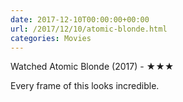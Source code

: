 ```yaml
---
date: 2017-12-10T00:00:00+00:00
url: /2017/12/10/atomic-blonde.html
categories: Movies
---
```

Watched Atomic Blonde (2017) - ★★★

Every frame of this looks incredible.


